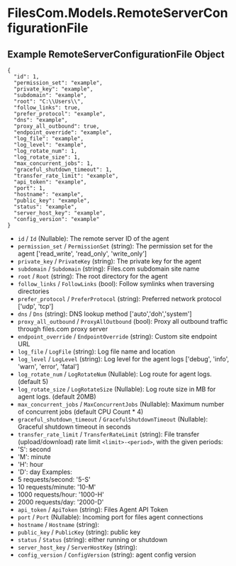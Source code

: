 # FilesCom.Models.RemoteServerConfigurationFile

## Example RemoteServerConfigurationFile Object

```
{
  "id": 1,
  "permission_set": "example",
  "private_key": "example",
  "subdomain": "example",
  "root": "C:\\Users\\",
  "follow_links": true,
  "prefer_protocol": "example",
  "dns": "example",
  "proxy_all_outbound": true,
  "endpoint_override": "example",
  "log_file": "example",
  "log_level": "example",
  "log_rotate_num": 1,
  "log_rotate_size": 1,
  "max_concurrent_jobs": 1,
  "graceful_shutdown_timeout": 1,
  "transfer_rate_limit": "example",
  "api_token": "example",
  "port": 1,
  "hostname": "example",
  "public_key": "example",
  "status": "example",
  "server_host_key": "example",
  "config_version": "example"
}
```

* `id` / `Id`  (Nullable<Int64>): The remote server ID of the agent
* `permission_set` / `PermissionSet`  (string): The permission set for the agent ['read_write', 'read_only', 'write_only']
* `private_key` / `PrivateKey`  (string): The private key for the agent
* `subdomain` / `Subdomain`  (string): Files.com subdomain site name
* `root` / `Root`  (string): The root directory for the agent
* `follow_links` / `FollowLinks`  (bool): Follow symlinks when traversing directories
* `prefer_protocol` / `PreferProtocol`  (string): Preferred network protocol ['udp', 'tcp']
* `dns` / `Dns`  (string): DNS lookup method ['auto','doh','system']
* `proxy_all_outbound` / `ProxyAllOutbound`  (bool): Proxy all outbound traffic through files.com proxy server
* `endpoint_override` / `EndpointOverride`  (string): Custom site endpoint URL
* `log_file` / `LogFile`  (string): Log file name and location
* `log_level` / `LogLevel`  (string): Log level for the agent logs ['debug', 'info', 'warn', 'error', 'fatal']
* `log_rotate_num` / `LogRotateNum`  (Nullable<Int64>): Log route for agent logs. (default 5)
* `log_rotate_size` / `LogRotateSize`  (Nullable<Int64>): Log route size in MB for agent logs. (default 20MB)
* `max_concurrent_jobs` / `MaxConcurrentJobs`  (Nullable<Int64>): Maximum number of concurrent jobs (default CPU Count * 4)
* `graceful_shutdown_timeout` / `GracefulShutdownTimeout`  (Nullable<Int64>): Graceful shutdown timeout in seconds
* `transfer_rate_limit` / `TransferRateLimit`  (string): File transfer (upload/download) rate limit
 `<limit>-<period>`, with the given periods:
* 'S': second
* 'M': minute
* 'H': hour
* 'D': day
Examples:
* 5 requests/second: '5-S'
* 10 requests/minute: '10-M'
* 1000 requests/hour: '1000-H'
* 2000 requests/day: '2000-D'
* `api_token` / `ApiToken`  (string): Files Agent API Token
* `port` / `Port`  (Nullable<Int64>): Incoming port for files agent connections
* `hostname` / `Hostname`  (string): 
* `public_key` / `PublicKey`  (string): public key
* `status` / `Status`  (string): either running or shutdown
* `server_host_key` / `ServerHostKey`  (string): 
* `config_version` / `ConfigVersion`  (string): agent config version
